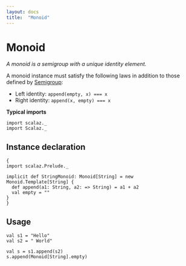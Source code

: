 ```yaml
---
layout: docs
title:  "Monoid"
---
```


# Monoid

*A monoid is a semigroup with a unique identity element.*

A monoid instance must satisfy the following laws in addition to those defined by [Semigroup](Semigroup.html):

- Left identity: `append(empty, x) === x`
- Right identity: `append(x, empty) === x`

**Typical imports**
```tut:silent
import scalaz._
import Scalaz._
```

## Instance declaration

```tut
{
import scalaz.Prelude._

implicit def StringMonoid: Monoid[String] = new Monoid.Template[String] {
  def append(a1: String, a2: => String) = a1 + a2
  val empty = ""
}
}
```

## Usage

```tut
val s1 = "Hello"
val s2 = " World"

val s = s1.append(s2)
s.append(Monoid[String].empty)
```
